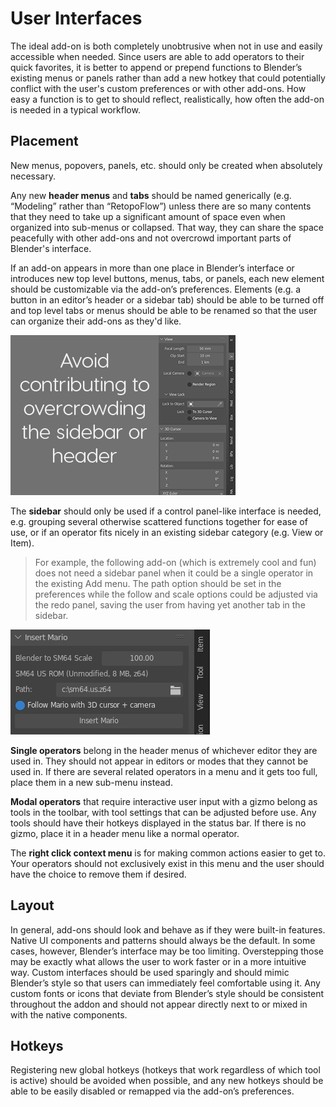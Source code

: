 # User Interfaces

The ideal add-on is both completely unobtrusive when not in use and easily accessible when needed. Since users are able to add operators to their quick favorites, it is better to append or prepend functions to Blender’s existing menus or panels rather than add a new hotkey that could potentially conflict with the user's custom preferences or with other add-ons. How easy a function is to get to should reflect, realistically, how often the add-on is needed in a typical workflow. 

## Placement

New menus, popovers, panels, etc. should only be created when absolutely necessary. 

Any new **header menus** and **tabs** should be named generically (e.g. “Modeling” rather than “RetopoFlow”) unless there are so many contents that they need to take up a significant amount of space even when organized into sub-menus or collapsed. That way, they can share the space peacefully with other add-ons and not overcrowd important parts of Blender's interface. 

If an add-on appears in more than one place in Blender’s interface or introduces new top level buttons, menus, tabs, or panels, each new element should be customizable via the add-on’s preferences. Elements (e.g. a button in an editor’s header or a sidebar tab) should be able to be turned off and top level tabs or menus should be able to be renamed so that the user can organize their add-ons as they'd like. 

![Avoid overcrowding the sidebar or headers](/images/interface_sidebar-crowding.png)

The **sidebar** should only be used if a control panel-like interface is needed, e.g. grouping several otherwise scattered functions together for ease of use, or if an operator fits nicely in an existing sidebar category (e.g. View or Item).

> For example, the following add-on (which is extremely cool and fun) does not need a sidebar panel when it could be a single operator in the existing Add menu. The path option should be set in the preferences while the follow and scale options could be adjusted via the redo panel, saving the user from having yet another tab in the sidebar. 

![Add Mario sidebar panel](/images/interface_sidebar_mario.jpg)

**Single operators** belong in the header menus of whichever editor they are used in. They should not appear in editors or modes that they cannot be used in. If there are several related operators in a menu and it gets too full, place them in a new sub-menu instead. 

**Modal operators** that require interactive user input with a gizmo belong as tools in the toolbar, with tool settings that can be adjusted before use. Any tools should have their hotkeys displayed in the status bar. If there is no gizmo, place it in a header menu like a normal operator. 

The **right click context menu** is for making common actions easier to get to. Your operators should not exclusively exist in this menu and the user should have the choice to remove them if desired. 

## Layout 

In general, add-ons should look and behave as if they were built-in features. Native UI components and patterns should always be the default. In some cases, however, Blender’s interface may be too limiting. Overstepping those may be exactly what allows the user to work faster or in a more intuitive way. Custom interfaces should be used sparingly and should mimic Blender’s style so that users can immediately feel comfortable using it. Any custom fonts or icons that deviate from Blender’s style should be consistent throughout the addon and should not appear directly next to or mixed in with the native components. 

## Hotkeys 

Registering new global hotkeys (hotkeys that work regardless of which tool is active) should be avoided when possible, and any new hotkeys should be able to be easily disabled or remapped via the add-on’s preferences. 